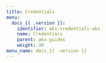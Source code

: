 ```yaml
---
title: Credentials
menu:
  docs_{{ .version }}:
    identifier: aks-credentials-aks
    name: Credentials
    parent: aks-guides
    weight: 30
menu_name: docs_{{ .version }}
---
```


